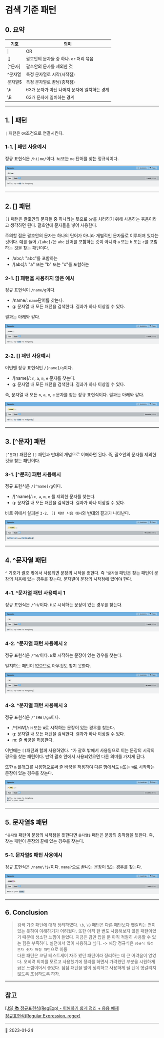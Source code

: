 # 검색 기준 패턴

## 0. 요약

| 기호    | 의미                                         |
| ------- | -------------------------------------------- |
| \|      | OR                                           |
| []      | 괄호안의 문자들 중 하나. `or` 처리 묶음      |
| [^문자] | 괄호안의 문자를 제외한 것                    |
| ^문자열 | 특정 문자열로 시작(시작점)                   |
| 문자열$ | 특정 문자열로 끝남(종착점)                   |
| \b      | 63개 문자가 아닌 나머지 문자에 일치하는 경계 |
| \B      | 63개 문자에 일치하는 경계                    |

---

## 1. | 패턴

`|` 패턴은 `OR`조건으로 연결시킨다.

### 1-1. | 패턴 사용예시

정규 표현식은 `/hi|me/`이다. `hi`또는 `me` 단어를 찾는 정규식이다.

![|](/image/RegExp/regExpPattern1.png)

---

## 2. [] 패턴

`[]` 패턴은 괄호안의 문자들 중 하나라는 뜻으로 `or`를 처리하기 위해 사용하는 묶음이라고 생각하면 된다. 괄호안에 문자들을 넣어 사용한다.

주의할 점은 괄호안의 문자는 하나의 단어가 아니라 개별적인 문자들로 이루어져 있다는 것이다.
예를 들어 `/[abc]/`은 `abc` 단어를 포함하는 것이 아니라 `a` 또는 `b` 또는 `c`를 포함하는 것을 찾는 패턴이다.

- /abc/: "abc"를 포함하는
- /[abc]/: "a" 또는 "b" 또는 "c"를 포함하는

### 2-1. [] 패턴을 사용하지 않은 예시

정규 표현식이 `/name/g`이다.

- /name/: `name`단어를 찾는다.
- g: 문자열 내 모든 패턴을 검색한다. 결과가 하나 이상일 수 있다.

결과는 아래와 같다.

![[] 패턴 사용하지 않음](/image/RegExp/regExpPattern2.png)

### 2-2. [] 패턴 사용예시

이번엔 정규 표현식인 `/[name]/g`이다.

- /[name]/: `n`, `a`, `m`, `e` 문자를 찾는다.
- g: 문자열 내 모든 패턴을 검색한다. 결과가 하나 이상일 수 있다.

즉, 문자열 내 모든 `n`, `a`, `m`, `e` 문자를 찾는 정규 표현식이다. 결과는 아래와 같다.

![[] 패턴 사용함](/image/RegExp/regExpPattern3.png)

---

## 3. [^문자] 패턴

`[^문자]` 패턴은 `[]` 패턴과 반대의 개념으로 이해하면 된다. 즉, 괄호안의 문자를 제외한 것을 찾는 패턴이다.

### 3-1. [^문자] 패턴 사용예시

정규 표현식은 `/[^name]/g`이다.

- /[^name]/: `n`, `a`, `m`, `e` 를 제외한 문자를 찾는다.
- g: 문자열 내 모든 패턴을 검색한다. 결과가 하나 이상일 수 있다.

바로 위에서 살펴본 `3-2. [] 패턴 사용 예시`와 반대의 결과가 나타난다.

![[^문자] 패턴 사용 예시](/image/RegExp/regExpPattern4.png)

---

## 4. ^문자열 패턴

`^` 기호가 괄호 밖에서 사용되면 문장의 시작을 뜻한다. 즉 `^문자열` 패턴은 찾는 패턴이 문장의 처음에 있는 경우를 찾는다. 문자열이 문장의 시작점에 있어야 한다.

### 4-1. ^문자열 패턴 사용예시 1

정규 표현식은 `/^H/`이다. `H`로 시작하는 문장이 있는 경우를 찾는다.

![^문자열 패턴 사용예시 1](/image/RegExp/regExpPattern5.png)

### 4-2. ^문자열 패턴 사용예시 2

정규 표현식은 `/^W/`이다. `W`로 시작하는 문장이 있는 경우를 찾는다.

일치하는 패턴이 없으므로 아무것도 찾지 못한다.

![^문자열 패턴 사용예시 2](/image/RegExp/regExpPattern6.png)

### 4-3. ^문자열 패턴 사용예시 3

정규 표현식은 `/^[HW]/gm`이다.

- /^[HW]/: `H` 또는 `W`로 시작하는 문장이 있는 경우를 찾는다.
- g: 문자열 내 모든 패턴을 검색한다. 결과가 하나 이상일 수 있다.
- m: 줄 바꿈을 허용한다.

이번에는 `[]`패턴과 함께 사용하였다. `^`가 괄호 밖에서 사용됨으로 이는 문장의 시작의 경우를 찾는 패턴이다. 만약 괄호 안에서 사용되었으면 다른 의미를 가지게 된다.

또한 `m` 플래그를 사용함으로써 줄 바꿈을 허용하여 다른 행에서도 `H`또는 `W`로 시작하는 문장이 있는 경우를 찾는다.

![^문자열 패턴 사용예시 3](/image/RegExp/regExpPattern7.png)

---

## 5. 문자열$ 패턴

`^문자열` 패턴이 문장의 시작점을 뜻한다면 `문자열$` 패턴은 문장의 종착점을 뜻한다. 즉, 찾는 패턴이 문장의 끝에 있는 경우를 찾는다.

### 5-1. 문자열$ 패턴 사용예시

정규 표현식은 `/name\?$/`이다. `name?`으로 끝나는 문장이 있는 경우를 찾는다.

![문자열$ 패턴 사용예시](/image/RegExp/regExpPattern8.png)

---

## 6. Conclusion

> 검색 기준 패턴에 대해 정리하였다. `\b`, `\B` 패턴은 다른 패턴보다 헷갈리는 면이 있는 듯하여 이해하기가 어려웠다. 또한 아직 한 번도 사용해보지 않은 패턴이었기 때문에 생소한 느낌이 들었다. 지금은 감만 잡을 뿐 아직 적절히 사용할 수 있는 힘은 부족하다. 실전에서 많이 사용하고 싶다. -> 해당 정규식은 `정규식 특정 문자 숫자 매칭 패턴`으로 이동  
> 다른 패턴은 코딩 테스트세어 자주 봤던 패턴이라 정리하는 데 큰 어려움이 없었다. 오히려 의미를 모르고 사용했기에 정리를 하면서 가려웠던 부분을 시원하게 긁은 느낌이어서 좋았다. 점점 패턴을 많이 정리하고 사용하게 될 텐데 헷갈리지 않도록 조심하도록 하자.

---

## 참고

[[JS] 📚 정규표현식(RegExp) - 이해하기 쉽게 정리 + 응용 예제](https://inpa.tistory.com/entry/JS-%F0%9F%93%9A-%EC%A0%95%EA%B7%9C%EC%8B%9D-RegExp-%EB%88%84%EA%B5%AC%EB%82%98-%EC%9D%B4%ED%95%B4%ED%95%98%EA%B8%B0-%EC%89%BD%EA%B2%8C-%EC%A0%95%EB%A6%AC)  
[정규표현식(Regular Expression, regex)](https://blog.walkinpcm.com/15)

---

📅 2023-01-24
